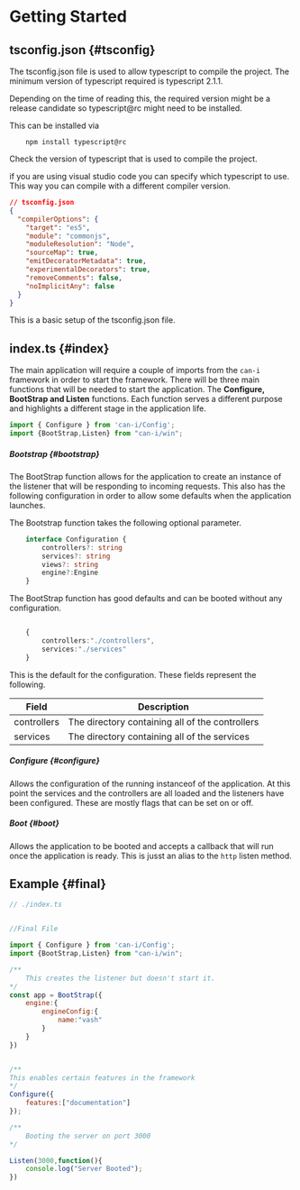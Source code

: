 # Getting Started



## tsconfig.json {#tsconfig}

The tsconfig.json file is used to allow typescript to compile the project.
The minimum version of typescript required is typescript 2.1.1.

Depending on the time of reading this, the required version might be a release candidate
so typescript@rc might need to be installed.

This can be installed via

```
    npm install typescript@rc
```

Check the version of typescript that is used to compile the project.


if you are using visual studio code you can specify which typescript to use.
This way you can compile with a different compiler version.


```json
// tsconfig.json
{
  "compilerOptions": {
    "target": "es5",
    "module": "commonjs",
    "moduleResolution": "Node",
    "sourceMap": true,
    "emitDecoratorMetadata": true,
    "experimentalDecorators": true,
    "removeComments": false,
    "noImplicitAny": false
  }
}

```

This is a basic setup of the tsconfig.json file.


## index.ts {#index}

The main application will require a couple of imports from the ```can-i``` framework in order to start the framework.
There will be three main functions that will be needed to start the application.
The **Configure, BootStrap and Listen** functions. Each function serves a different purpose and highlights a different
stage in the application life.


```js
import { Configure } from 'can-i/Config';
import {BootStrap,Listen} from "can-i/win";

```

##### Bootstrap {#bootstrap}
The BootStrap function allows for the application to create an instance of the listener that will be 
responding to incoming requests. This also has the following configuration in order to allow some defaults when
the application launches.

The Bootstrap function takes the following optional parameter.

```ts
    interface Configuration {
        controllers?: string
        services?: string
        views?: string
        engine?:Engine
    }
```

The BootStrap function has good defaults and can be booted without any configuration.

```ts

    {
        controllers:"./controllers",
        services:"./services"
    }
```

This is the default for the configuration.
These fields represent the following.

|Field|Description|
|------|----------|
|controllers|The directory containing all of the controllers|
|services|The directory containing all of the services|

##### Configure {#configure}
Allows the configuration of the running instanceof of the application. At this point the services and the controllers
are all loaded and the listeners have been configured. These are mostly flags that can be set on or off.




##### Boot {#boot}
Allows the application to be booted and accepts a callback that will run once the application is ready.
This is jusst an alias to the ```http``` listen method.

## Example {#final}
```js
// ./index.ts


//Final File

import { Configure } from 'can-i/Config';
import {BootStrap,Listen} from "can-i/win";

/**
    This creates the listener but doesn't start it.
*/
const app = BootStrap({
    engine:{
        engineConfig:{
            name:"vash"
        }
    }
})


/**
This enables certain features in the framework
*/
Configure({
    features:["documentation"]
});

/**
    Booting the server on port 3000
*/

Listen(3000,function(){
    console.log("Server Booted");
})

```